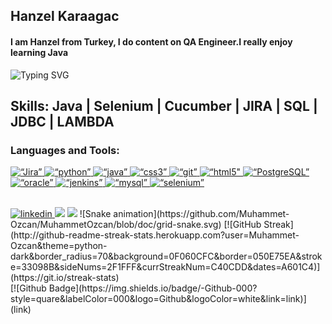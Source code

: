 ## Hanzel Karaagac
#### I am Hanzel from Turkey, I do content on QA Engineer.I really enjoy learning Java
![Typing SVG](https://readme-typing-svg.herokuapp.com?color=%23732DA4&lines=Full+Stack+Automation+Engineer+%7C+Turkey;I+am+Hanzel+from+Turkey.;I+do+content+on+QA+Engineer.;I+really+enjoy+learning+Java;I+am+sharing+my+projects+in+here;)
## Skills: Java | Selenium | Cucumber | JIRA | SQL | JDBC | LAMBDA
<h3 align=“left”>Languages and Tools:</h3>
</a>
<a href=“https://www.atlassian.com/software/jira” target=“_blank” rel=“noreferrer”> <img src=“https://raw.githubusercontent.com/devicons/devicon/master/icons/jira/jira-original-wordmark.svg” alt=“Jira” width=“40” height=“40"/> </a> <a href=“https://www.python.org/” target=“_blank” rel=“noreferrer”> <img src=“https://raw.githubusercontent.com/devicons/devicon/master/icons/python/python-original-wordmark.svg” alt=“python” width=“40" height=“40”/><a href=“https://www.java.com/tr/” target=“_blank” rel=“noreferrer”> <img src=“https://raw.githubusercontent.com/devicons/devicon/master/icons/java/java-original-wordmark.svg” alt=“java” width=“40” height=“40"/> </a> <a href=“https://www.w3schools.com/css/” target=“_blank” rel=“noreferrer”> <img src=“https://raw.githubusercontent.com/devicons/devicon/master/icons/css3/css3-original-wordmark.svg” alt=“css3” width=“40" height=“40”/> </a> <a href=“https://git-scm.com/” target=“_blank” rel=“noreferrer”> <img src=“https://www.vectorlogo.zone/logos/git-scm/git-scm-icon.svg” alt=“git” width=“40” height=“40"/> </a> <a href=“https://www.w3.org/html/” target=“_blank” rel=“noreferrer”><a href=“https://www.w3schools.com/html/” target=“_blank” rel=“noreferrer”> <img src=“https://raw.githubusercontent.com/devicons/devicon/master/icons/html5/html5-original-wordmark.svg” alt=“html5" width=“40” height=“40"/> </a> <a href=“https://www.postgresql.org/” target=“_blank” rel=“noreferrer”> <img src=“https://raw.githubusercontent.com/devicons/devicon/master/icons/postgresql/postgresql-original-wordmark.svg” alt=“PostgreSQL” width=“40" height=“40”/> </a> <a href=“https://www.oracle.com/” target=“_blank” rel=“noreferrer”><img src=“https://raw.githubusercontent.com/devicons/devicon/master/icons/oracle/oracle-original.svg” alt=“oracle” width=“40” height=“40"/> </a> <a href=“https://www.jenkins.io” target=“_blank” rel=“noreferrer”><img src=“https://www.vectorlogo.zone/logos/jenkins/jenkins-icon.svg” alt=“jenkins” width=“40" height=“40”/> </a> <a href=“https://www.mysql.com/” target=“_blank” rel=“noreferrer”><img src=“https://raw.githubusercontent.com/devicons/devicon/master/icons/mysql/mysql-original-wordmark.svg” alt=“mysql” width=“40” height=“40"/><a href=“https://www.selenium.dev/” target=“_blank” rel=“noreferrer”> <img src=“https://raw.githubusercontent.com/detain/svg-logos/780f25886640cef088af994181646db2f6b1a3f8/svg/selenium-logo.svg” alt=“selenium” width=“40" height=“40”/> </a> </p>
<br>
 <a href=“https://www.linkedin.com/in/hanzelkaraagac/” target=“_blank”>
<img src=https://img.shields.io/badge/LinkedIn-0077B5?style=for-the-badge&logo=linkedin&logoColor=white alt=linkedin style=“margin-bottom: 5px;” />
</a> <a href=“mailto:ozcanmuhammet298@gmail.com”><img src=“https://img.shields.io/badge/Gmail-000?style=for-the-badge&logo=gmail&logoColor=white” /></a>
 <a href=“https://medium.com/@hanzelkaraagac”><img src=“https://img.shields.io/badge/Medium-000?style=for-the-badge&logo=medium&logoColor=white” /></a>
![Snake animation](https://github.com/Muhammet-Ozcan/MuhammetOzcan/blob/doc/grid-snake.svg)
[![GitHub Streak](http://github-readme-streak-stats.herokuapp.com?user=Muhammet-Ozcan&theme=python-dark&border_radius=70&background=0F060CFC&border=050E75EA&stroke=33098B&sideNums=2F1FFF&currStreakNum=C40CDD&dates=A601C4)](https://git.io/streak-stats)
<br/>
[![Github Badge](https://img.shields.io/badge/-Github-000?style=quare&labelColor=000&logo=Github&logoColor=white&link=link)](link)

